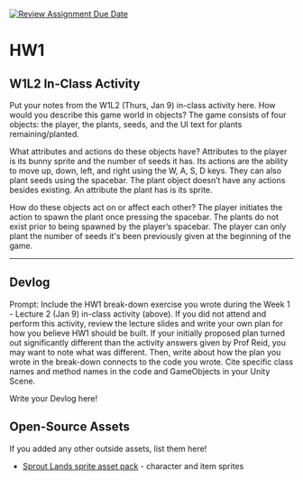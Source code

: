 [![Review Assignment Due Date](https://classroom.github.com/assets/deadline-readme-button-22041afd0340ce965d47ae6ef1cefeee28c7c493a6346c4f15d667ab976d596c.svg)](https://classroom.github.com/a/MjLLqDcN)
# HW1
## W1L2 In-Class Activity

Put your notes from the W1L2 (Thurs, Jan 9) in-class activity here.
How would you describe this game world in objects?
The game consists of four objects: the player, the plants, seeds, and the UI text for plants remaining/planted. 

What attributes and actions do these objects have?
Attributes to the player is its bunny sprite and the number of seeds it has. Its actions are the ability to move up, down, left, and right using the W, A, S, D keys. They can also plant seeds using the spacebar. The plant object doesn’t have any actions besides existing. An attribute the plant has is its sprite. 

How do these objects act on or affect each other?
The player initiates the action to spawn the plant once pressing the spacebar. The plants do not exist prior to being spawned by the player’s spacebar. The player can only plant the number of seeds it's been previously given at the beginning of the game. 

-------------------------------------------------------------------------

## Devlog
Prompt: Include the HW1 break-down exercise you wrote during the Week 1 - Lecture 2 (Jan 9) in-class activity (above). If you did not attend and perform this activity, review the lecture slides and write your own plan for how you believe HW1 should be built. If your initially proposed plan turned out significantly different than the activity answers given by Prof Reid, you may want to note what was different. Then, write about how the plan you wrote in the break-down connects to the code you wrote. Cite specific class names and method names in the code and GameObjects in your Unity Scene.


Write your Devlog here!


## Open-Source Assets
If you added any other outside assets, list them here!
- [Sprout Lands sprite asset pack](https://cupnooble.itch.io/sprout-lands-asset-pack) - character and item sprites
